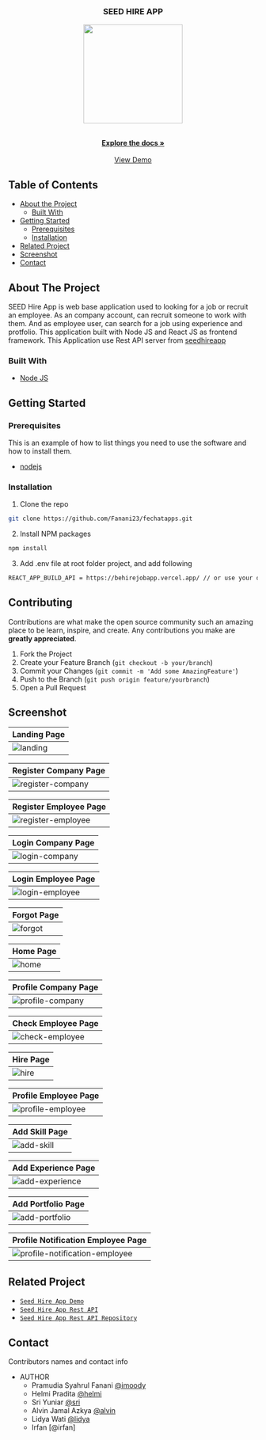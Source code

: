 <br />
<p align="center">

  <h3 align="center">SEED HIRE APP</h3>
  <p align="center">
    <image align="center" width="200" src='./public/demo/logo.png' />
  </p>

  <p align="center">
    <br />
    <a href="https://github.com/Fanani23/fehirejobapp.git"><strong>Explore the docs »</strong></a>
    <br />
    <br />
    <a href="https://fehirejobapp.vercel.app/">View Demo</a>
  </p>
</p>

<!-- TABLE OF CONTENTS -->

## Table of Contents

- [About the Project](#about-the-project)
  - [Built With](#built-with)
- [Getting Started](#getting-started)
  - [Prerequisites](#prerequisites)
  - [Installation](#installation)
- [Related Project](#related-project)
- [Screenshot](#screenshot)
- [Contact](#contact)

<!-- ABOUT THE PROJECT -->

## About The Project

SEED Hire App is web base application used to looking for a job or recruit an employee. As an company account, can recruit someone to work with them. And as employee user, can search for a job using experience and protfolio. This application built with Node JS and React JS as frontend framework.
This Application use Rest API server from [seedhireapp](https://behirejobapp.vercel.app/)

### Built With

- [Node JS](https://nodejs.org/en/docs/)

<!-- GETTING STARTED -->

## Getting Started

### Prerequisites

This is an example of how to list things you need to use the software and how to install them.

- [nodejs](https://nodejs.org/en/download/)

### Installation

1. Clone the repo

```sh
git clone https://github.com/Fanani23/fechatapps.git
```

2. Install NPM packages

```sh
npm install
```

3. Add .env file at root folder project, and add following

```sh
REACT_APP_BUILD_API = https://behirejobapp.vercel.app/ // or use your own

```

<!-- CONTRIBUTING -->

## Contributing

Contributions are what make the open source community such an amazing place to be learn, inspire, and create. Any contributions you make are **greatly appreciated**.

1. Fork the Project
2. Create your Feature Branch (`git checkout -b your/branch`)
3. Commit your Changes (`git commit -m 'Add some AmazingFeature'`)
4. Push to the Branch (`git push origin feature/yourbranch`)
5. Open a Pull Request

<!-- SCREENSHOT -->

## Screenshot

| Landing Page                                                 |
| ------------------------------------------------------------ |
| ![landing](/public/demo/landing.png?raw=true "Landing Page") |

| Register Company Page                                                                   |
| --------------------------------------------------------------------------------------- |
| ![register-company](/public/demo/register-company.png?raw=true "Register Company Page") |

| Register Employee Page                                                                     |
| ------------------------------------------------------------------------------------------ |
| ![register-employee](/public/demo/register-employee.png?raw=true "Register Employee Page") |

| Login Company Page                                                             |
| ------------------------------------------------------------------------------ |
| ![login-company](/public/demo/login-company.png?raw=true "Login Company Page") |

| Login Employee Page                                                               |
| --------------------------------------------------------------------------------- |
| ![login-employee](/public/demo/login-employee.png?raw=true "Login Employee Page") |

| Forgot Page                                               |
| --------------------------------------------------------- |
| ![forgot](/public/demo/forgot.png?raw=true "Forgot Page") |

| Home Page                                           |
| --------------------------------------------------- |
| ![home](/public/demo/home.png?raw=true "Home Page") |

| Profile Company Page                                                              |
| --------------------------------------------------------------------------------- |
| ![profile-company](/public/demo/profilchessy.png?raw=true "Profile Company Page") |

| Check Employee Page                                                               |
| --------------------------------------------------------------------------------- |
| ![check-employee](/public/demo/check-employee.png?raw=true "Check Employee Page") |

| Hire Page                                           |
| --------------------------------------------------- |
| ![hire](/public/demo/hire.png?raw=true "Hire Page") |

| Profile Employee Page                                                             |
| --------------------------------------------------------------------------------- |
| ![profile-employee](/public/demo/profilbudi.png?raw=true "Profile Employee Page") |

| Add Skill Page                                                     |
| ------------------------------------------------------------------ |
| ![add-skill](/public/demo/add-skill.png?raw=true "Add Skill Page") |

| Add Experience Page                                                               |
| --------------------------------------------------------------------------------- |
| ![add-experience](/public/demo/add-experience.png?raw=true "Add Experience Page") |

| Add Portfolio Page                                                             |
| ------------------------------------------------------------------------------ |
| ![add-portfolio](/public/demo/add-protfolio.png?raw=true "Add Portfolio Page") |

| Profile Notification Employee Page                                                                                    |
| --------------------------------------------------------------------------------------------------------------------- |
| ![profile-notification-employee](/public/demo/profile-notification.png?raw=true "Profile Notification Employee Page") |

<!-- RELATED PROJECT -->

## Related Project

- [`Seed Hire App Demo`](https://fehirejobapp.vercel.app/)
- [`Seed Hire App Rest API`](https://behirejobapp.vercel.app/)
- [`Seed Hire App Rest API Repository`](https://github.com/Fanani23/fehirejobapp.git)

<!-- CONTACT -->

## Contact

Contributors names and contact info

- AUTHOR
  - Pramudia Syahrul Fanani [@imoody](https://github.com/Fanani23/)
  - Helmi Pradita [@helmi](https://github.com/helmipradita)
  - Sri Yuniar [@sri](https://github.com/sriyuniar541)
  - Alvin Jamal Azkya [@alvin](https://github.com/alvinjamal)
  - Lidya Wati [@lidya](https://github.com/Lidiya135)
  - Irfan [@irfan]
